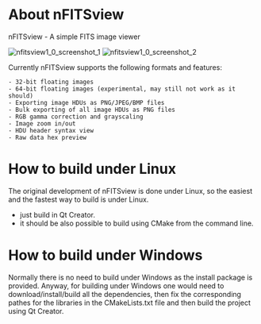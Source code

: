 # About nFITSview
nFITSview - A simple FITS image viewer

![nfitsview1_0_screenshot_1](https://user-images.githubusercontent.com/109148999/178692087-7178728a-4a7d-4e69-9ff7-7b3ba27065e1.png)
![nfitsview1_0_screenshot_2](https://user-images.githubusercontent.com/109148999/178692123-9539f0aa-5895-4b03-add9-f59656da89da.png)

Currently nFITSview supports the following formats and features:

    - 32-bit floating images
    - 64-bit floating images (experimental, may still not work as it should)
    - Exporting image HDUs as PNG/JPEG/BMP files
    - Bulk exporting of all image HDUs as PNG files
    - RGB gamma correction and grayscaling
    - Image zoom in/out
    - HDU header syntax view
    - Raw data hex preview
    
# How to build under Linux

The original development of nFITSview is done under Linux, so the easiest and the fastest way to build is under Linux.

- just build in Qt Creator. 
- it should be also possible to build using CMake from the command line.

# How to build under Windows

Normally there is no need to build under Windows as the install package is provided. 
Anyway, for building under Windows one would need to download/install/build all the dependencies, then fix the
corresponding pathes for the libraries in the CMakeLists.txt file and then build the project using Qt Creator.

